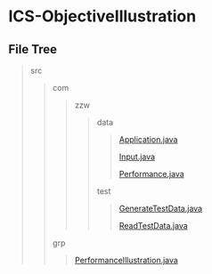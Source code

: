 # ICS-ObjectiveIllustration

## File Tree

> src
>
> > com
> >
> > > zzw
> > >
> > > > data
> > > >
> > > > > [Application.java](./src/com/zzw/data/Application.java)
> > > > >
> > > > > [Input.java](./src/com/zzw/data/Input.java)
> > > > >
> > > > > [Performance.java](./src/com/zzw/data/Performance.java)
> > > >
> > > > test
> > > >
> > > > > [GenerateTestData.java](./src/com/zzw/test/GenerateTestData.java)
> > > > >
> > > > > [ReadTestData.java](./src/com/zzw/test/ReadTestData.java)
> >
> > grp
> >
> > > [PerformanceIllustration.java](./src/grp/PerformanceIllustration.java)
> > >
> > > 
